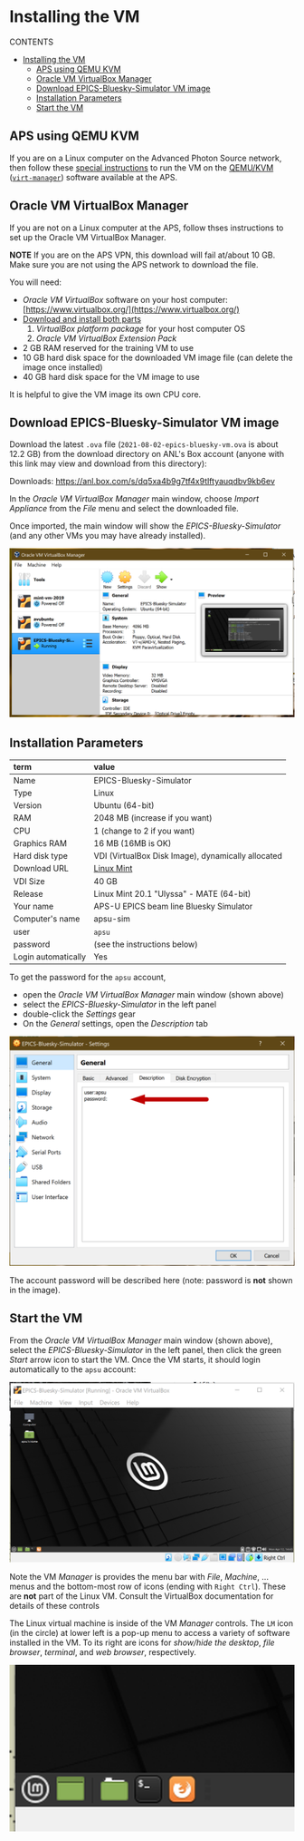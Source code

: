 # Installing the VM

CONTENTS

- [Installing the VM](#installing-the-vm)
  - [APS using QEMU KVM](#aps-using-qemu-kvm)
  - [Oracle VM VirtualBox Manager](#oracle-vm-virtualbox-manager)
  - [Download EPICS-Bluesky-Simulator VM image](#download-epics-bluesky-simulator-vm-image)
  - [Installation Parameters](#installation-parameters)
  - [Start the VM](#start-the-vm)

## APS using QEMU KVM

If you are on a Linux computer on the Advanced Photon Source
network, then follow these [special instructions](install_APS/README.md)
to run the VM on the [QEMU/KVM](https://wiki.qemu.org/Features/KVM)
([`virt-manager`](https://virt-manager.org/)) software available at the APS.

## Oracle VM VirtualBox Manager

If you are not on a Linux computer at the APS, follow thses instructions
to set up the Oracle VM VirtualBox Manager.

**NOTE** If you are on the APS VPN, this download will fail at/about 
10 GB.  Make sure you are not using the APS network to download the file.

You will need:

* *Oracle VM VirtualBox* software on your host computer: [https://www.virtualbox.org/](https://www.virtualbox.org/)
* [Download and install both parts](https://www.virtualbox.org/wiki/Downloads)
  1. *VirtualBox platform package* for your host computer OS
  2. *Oracle VM VirtualBox Extension Pack*
* 2 GB RAM reserved for the training VM to use
* 10 GB hard disk space for the downloaded VM image file (can delete the image once installed)
* 40 GB hard disk space for the VM image to use

It is helpful to give the VM image its own CPU core.

## Download EPICS-Bluesky-Simulator VM image

Download the latest `.ova` file (`2021-08-02-epics-bluesky-vm.ova` is about 12.2 GB)
from the download directory on ANL's Box account (anyone with this link may view
and download from this directory):

Downloads:  https://anl.box.com/s/dq5xa4b9g7tf4x9tlftyauqdbv9kb6ev

In the *Oracle VM VirtualBox Manager* main window, choose *Import
Appliance* from the *File* menu and select the downloaded file.

Once imported, the main window will show the *EPICS-Bluesky-Simulator*
(and any other VMs you may have already installed).

![Oracle VM VirtualBox Manager window](./resources/vb-manager.png)

## Installation Parameters

term | value
:--- | :---
Name | EPICS-Bluesky-Simulator
Type | Linux
Version | Ubuntu (64-bit)
RAM | 2048 MB (increase if you want)
CPU | 1  (change to 2 if you want)
Graphics RAM | 16 MB (16MB is OK)
Hard disk type | VDI (VirtualBox Disk Image), dynamically allocated
Download URL | [Linux Mint](https://linuxmint.com/edition.php?id=285)
VDI Size | 40 GB
Release | Linux Mint 20.1 "Ulyssa" - MATE (64-bit)
Your name | APS-U EPICS beam line Bluesky Simulator
Computer's name | apsu-sim
user | `apsu`
password | (see the instructions below)
Login automatically | Yes

To get the password for the `apsu` account, 

* open the *Oracle VM VirtualBox Manager* main window (shown above)
* select the *EPICS-Bluesky-Simulator* in the left panel
* double-click the *Settings* gear
* On the *General* settings, open the *Description* tab

![*Settings* .. *Description*](./resources/settings-description.png)

The account password will be described here (note: password is **not** shown in the image).

## Start the VM

From the *Oracle VM VirtualBox Manager* main window (shown above), select the
*EPICS-Bluesky-Simulator* in the left panel, then click the green *Start* arrow
icon to start the VM.  Once the VM starts, it should login automatically to the
`apsu` account:

![*VM* main screen](./resources/vm-main-screen.png)

Note the VM *Manager* is provides the menu bar with *File*, *Machine*, ... menus
and the bottom-most row of icons (ending with `Right Ctrl`).  These are **not**
part of the Linux VM.  Consult the VirtualBox documentation for details of these
controls

The Linux virtual machine is inside of the VM *Manager* controls.  The `LM` icon
(in the circle) at lower left is a pop-up menu to access a variety of software
installed in the VM.  To its right are icons for *show/hide the desktop*, *file
browser*, *terminal*, and *web browser*, respectively.

![*Linux* control bar icons](./resources/vm-main-screen-icons.png)
